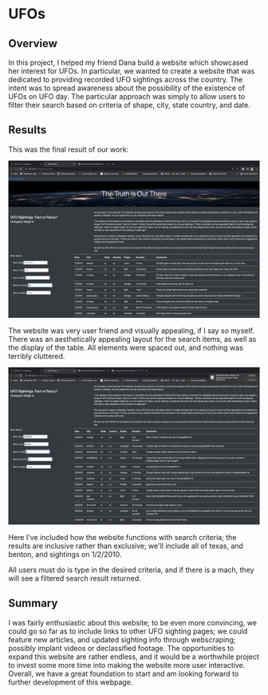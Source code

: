 # UFOs

## Overview

In this project, I helped my friend Dana build a website which showcased her interest for UFOs.
In particular, we wanted to create a website that was dedicated to providing recorded UFO sightings across
the country. The intent was to spread awareness about the possibility of the existence of UFOs on UFO day.
The particular approach was simply to allow users to filter their search based on criteria of shape, city, state
country, and date. 

## Results

This was the final result of our work:

![UFO_Website](https://github.com/lindsera1/UFOs/blob/main/Screen%20Shot%202020-11-28%20at%201.45.57%20AM.png)

The website was very user friend and visually appealing, if I say so myself. There was an aesthetically appealing layout for the search 
items, as well as the display of the table. All elements were spaced out, and nothing was terribly cluttered. 

![Search_Website](https://github.com/lindsera1/UFOs/blob/main/Screen%20Shot%202020-11-28%20at%201.52.46%20AM.png)

Here I've included how the website functions with search criteria; the results are inclusive rather than exclusive; we'll include all of texas, and benton, and 
sightings on 1/2/2010.

All users must do is type in the desired criteria, and if there is a mach, they will see a filtered search result returned.

## Summary

I was fairly enthusiastic about this website; to be even more convincing, we could go so far as to include links to other UFO sighting pages; we could feature new 
articles, and updated sighting info through webscraping; possibly implant videos or declassified footage. The opportunities to expand this website are rather 
endless, and it would be a worthwhile project to invest some more time into making the website more user interactive. Overall, we have a great foundation to start
and am looking forward to further development of this webpage. 
